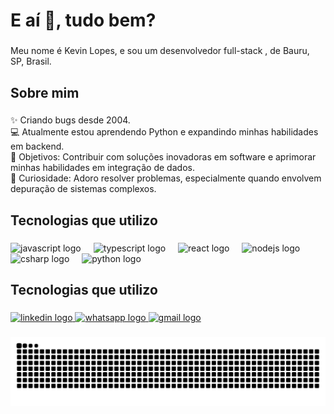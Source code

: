 <h1 align="left">E aí 👋, tudo bem?</h1>

###

<p align="left">Meu nome é Kevin Lopes, e sou um desenvolvedor full-stack , de Bauru, SP, Brasil.</p>

###

<h2 align="left">Sobre mim</h2>

###

<p align="left">✨ Criando bugs desde 2004.<br>💻 Atualmente estou aprendendo Python e expandindo minhas habilidades em backend.<br>🎯 Objetivos: Contribuir com soluções inovadoras em software e aprimorar minhas habilidades em integração de dados.<br>🎲 Curiosidade: Adoro resolver problemas, especialmente quando envolvem depuração de sistemas complexos.</p>

###

<h2 align="left">Tecnologias que utilizo</h2>

###

<div align="left">
  <img src="https://cdn.jsdelivr.net/gh/devicons/devicon/icons/javascript/javascript-original.svg" height="40" alt="javascript logo"  />
  <img width="12" />
  <img src="https://cdn.jsdelivr.net/gh/devicons/devicon/icons/typescript/typescript-original.svg" height="40" alt="typescript logo"  />
  <img width="12" />
  <img src="https://cdn.jsdelivr.net/gh/devicons/devicon/icons/react/react-original.svg" height="40" alt="react logo"  />
  <img width="12" />
  <img src="https://cdn.jsdelivr.net/gh/devicons/devicon/icons/nodejs/nodejs-original.svg" height="40" alt="nodejs logo"  />
  <img width="12" />
  <img src="https://cdn.jsdelivr.net/gh/devicons/devicon/icons/csharp/csharp-original.svg" height="40" alt="csharp logo"  />
  <img width="12" />
  <img src="https://cdn.jsdelivr.net/gh/devicons/devicon/icons/python/python-original.svg" height="40" alt="python logo"  />
</div>

###

<h2 align="left">Tecnologias que utilizo</h2>

###

<div align="left">
  <a href="https://www.linkedin.com/in/kevin-lopes-151797221/" target="_blank">
    <img src="https://raw.githubusercontent.com/maurodesouza/profile-readme-generator/master/src/assets/icons/social/linkedin/default.svg" width="52" height="40" alt="linkedin logo"  />
  </a>
  <a href="https://api.whatsapp.com/send/?phone=5514997922151&text&type=phone_number&app_absent=0" target="_blank">
    <img src="https://raw.githubusercontent.com/maurodesouza/profile-readme-generator/master/src/assets/icons/social/whatsapp/default.svg" width="52" height="40" alt="whatsapp logo"  />
  </a>
  <a href="https://mail.google.com/kevinlopesdemorais@gmail.com" target="_blank">
    <img src="https://raw.githubusercontent.com/maurodesouza/profile-readme-generator/master/src/assets/icons/social/gmail/default.svg" width="52" height="40" alt="gmail logo"  />
  </a>
</div>

###

<img src="https://raw.githubusercontent.com/KevinLopes23/KevinLopes23/output/snake.svg" alt="Snake animation" />

###
